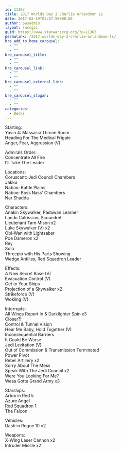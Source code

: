 ```yaml
---
id: 11363
title: 2017 Worlds Day 2 Charlie Arlandson LS
date: 2017-08-19T05:57:59+00:00
author: pwsadmin
layout: swccgpc
guid: https://www.starwarsccg.org/?p=11363
permalink: /2017-worlds-day-2-charlie-arlandson-ls/
bre_add_to_home_carousel:
  - ""
  - ""
bre_carousel_title:
  - ""
  - ""
bre_carousel_link:
  - ""
  - ""
bre_carousel_external_link:
  - ""
  - ""
bre_carousel_slogan:
  - ""
  - ""
categories:
  - Decks
---
```

Starting:  
Yavin 4: Massassi Throne Room  
Heading For The Medical Frigate  
Anger, Fear, Aggression (V)

Admirals Order:  
Concentrate All Fire  
I&#8217;ll Take The Leader

Locations:  
Coruscant: Jedi Council Chambers  
Jakku  
Naboo: Battle Plains  
Naboo: Boss Nass&#8217; Chambers  
Nar Shadda

Characters:  
Anakin Skywalker, Padawan Learner  
Lando Calrissian, Scoundrel  
Lieutenant Tarn Mison x2  
Luke Skywalker (V) x2  
Obi-Wan with Lightsaber  
Poe Dameron x2  
Rey  
Solo  
Threepio with His Parts Showing  
Wedge Antilles, Red Squadron Leader

Effects:  
A New Secret Base (V)  
Evacuation Control (V)  
Get to Your Ships  
Projection of a Skywalker x2  
Strikeforce (V)  
Wokling (V)

Interrupts:  
All Wings Report In & Darklighter Spin x3  
Closer?!  
Control & Tunnel Vision  
Hear Me Baby, Hold Together (V)  
Inconsequential Barriers  
It Could Be Worse  
Jedi Levitation (V)  
Out of Commission & Transmission Terminated  
Power Pivot  
Rebel Artillery x2  
Sorry About The Mess  
Speak With The Jedi Council x2  
Were You Looking For Me?  
Wesa Gotta Grand Army x3

Starships:  
Artoo in Red 5  
Azure Angel  
Red Squadron 1  
The Falcon

Vehicles:  
Dash in Rogue 10 x2

Weapons:  
X-Wing Laser Cannon x2  
Intruder Missle x2